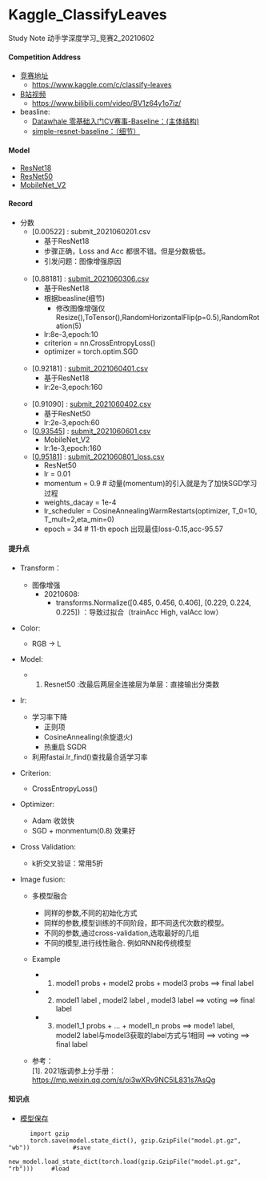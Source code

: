 # Kaggle_ClassifyLeaves
Study Note
动手学深度学习_竞赛2_20210602

#### Competition Address
* [竞赛地址](#https://www.kaggle.com/c/classify-leaves)<br>
    * https://www.kaggle.com/c/classify-leaves
* [B站视频](#https://www.bilibili.com/video/BV1z64y1o7iz/)<br>
    * https://www.bilibili.com/video/BV1z64y1o7iz/
* beasline:
    * [Datawhale 零基础入门CV赛事-Baseline：(主体结构)](https://tianchi.aliyun.com/notebook-ai/detail?postId=108342)
    * [simple-resnet-baseline：（细节）](https://www.kaggle.com/nekokiku/simple-resnet-baseline)


#### Model
* [ResNet18](https://github.com/standbyme-ge/Kaggle_ClassifyLeaves-/blob/main/Model/ResNet18_model)
* [ResNet50](https://github.com/standbyme-ge/Kaggle_ClassifyLeaves-/blob/main/Model/ResNet50_model)
* [MobileNet_V2](https://github.com/standbyme-ge/Kaggle_ClassifyLeaves-/blob/main/Model/Mobilenet_model)


#### Record 

* 分数
  * [0.00522] : submit_2021060201.csv
    * 基于ResNet18
    * 步骤正确，Loss and Acc 都很不错。但是分数极低。
    * 引发问题：图像增强原因
    <br>
  * [0.88181] : [submit_2021060306.csv](https://github.com/standbyme-ge/Kaggle_ClassifyLeaves-/blob/main/csv/submit_2021060306.csv)
    * 基于ResNet18
    * 根据beasline(细节)
      * 修改图像增强仅Resize(),ToTensor(),RandomHorizontalFlip(p=0.5),RandomRotation(5)
    * lr:8e-3,epoch:10
    * criterion = nn.CrossEntropyLoss()
    * optimizer = torch.optim.SGD
    <br>
  * [0.92181] : [submit_2021060401.csv](https://github.com/standbyme-ge/Kaggle_ClassifyLeaves-/blob/main/csv/submit_2021060401.csv)
    * 基于ResNet18
    * lr:2e-3,epoch:160
    <br>
  * [0.91090] : [submit_2021060402.csv](https://github.com/standbyme-ge/Kaggle_ClassifyLeaves-/blob/main/csv/submit_2021060402.csv)
    * 基于ResNet50
    * lr:2e-3,epoch:60
  * [[0.93545](https://github.com/standbyme-ge/Kaggle_ClassifyLeaves-/blob/main/Code/0.93545_Mobinet_model)] : [submit_2021060601.csv](https://github.com/standbyme-ge/Kaggle_ClassifyLeaves-/blob/main/csv/submit_2021060601.csv)
    * MobileNet_V2
    * lr:1e-3,epoch:160
  * [[0.95181](https://github.com/standbyme-ge/Kaggle_ClassifyLeaves-/blob/main/Code/0.95181_ResNet50_model)] : [submit_2021060801_loss.csv](https://github.com/standbyme-ge/Kaggle_ClassifyLeaves-/blob/main/csv/submit_2021060801_loss.csv)
    * ResNet50
    * lr = 0.01
    * momentum = 0.9                          # 动量(momentum)的引入就是为了加快SGD学习过程
    * weights_dacay = 1e-4
    * lr_scheduler = CosineAnnealingWarmRestarts(optimizer, T_0=10, T_mult=2,eta_min=0)
    * epoch = 34                              # 11-th epoch 出现最佳loss-0.15,acc-95.57

#### 提升点

   * Transform：
      * 图像增强
         * 20210608: 
            * transforms.Normalize([0.485, 0.456, 0.406], [0.229, 0.224, 0.225]) ：导致过拟合（trainAcc High, valAcc low）
   * Color:
      * RGB -> L
   * Model:
      * 1. Resnet50 :改最后两层全连接层为单层：直接输出分类数
   * lr:
      
      * 学习率下降
         * 正则项
         * CosineAnnealing(余旋退火)
         * 热重启 SGDR
      * 利用fastai.lr_find()查找最合适学习率
   * Criterion:
      * CrossEntropyLoss()
   * Optimizer:
      * Adam 收敛快
      * SGD + monmentum(0.8) 效果好
   * Cross Validation:
      * k折交叉验证：常用5折
   * Image fusion:
      * 多模型融合
         * 同样的参数,不同的初始化方式
         * 同样的参数,模型训练的不同阶段，即不同迭代次数的模型。
         * 不同的参数,通过cross-validation,选取最好的几组
         * 不同的模型,进行线性融合. 例如RNN和传统模型
      * Example
         * 1. model1 probs + model2 probs + model3 probs ==> final label
         * 2. model1 label , model2 label , model3 label ==> voting ==> final label
         * 3. model1_1 probs + ... + model1_n probs ==> mode1 label, <br>
              model2 label与model3获取的label方式与1相同  ==> voting ==> final label
    
      * 参考：<br>
      [1]. 2021版调参上分手册：https://mp.weixin.qq.com/s/oi3wXRv9NC5lL831s7AsQg<br>
   
   
####  知识点

   * [模型保存](https://www.cnblogs.com/zkweb/p/12843741.html)
```
      import gzip
      torch.save(model.state_dict(), gzip.GzipFile("model.pt.gz", "wb"))            #save
      new_model.load_state_dict(torch.load(gzip.GzipFile("model.pt.gz", "rb")))     #load
```
   

